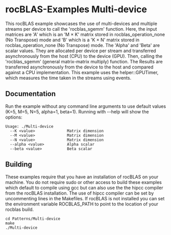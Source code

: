 # rocBLAS-Examples Multi-device 
This rocBLAS example showcases the use of multi-devices and multiple streams per device to call the 'rocblas_sgemm' function. Here, the input matrices are 'A' which is an 'M × K' matrix stored in rocblas_operation_none (No Transpose) mode and 'B'  which is a 'K × N' matrix stored in rocblas_operation_none (No Transpose) mode. The 'Alpha' and 'Beta' are scalar values. They are allocated per device per stream and transferred asynchronously from the host (CPU) to the device (GPU). Then, calling the 'rocblas_sgemm' (general matrix-matrix multiply) function. The Results are transferred asynchronously from the device to the host and compared against a CPU implementation.  This example uses the helper::GPUTimer, which measures the time taken in the streams using events.

## Documentation
Run the example without any command line arguments to use default values (K=5, M=5, N=5, alpha=1, beta=1).
Running with --help will show the options:

    Usage: ./Multi-device 
      --K <value>              Matrix dimension
      --M <value>              Matrix dimension
      --N <value>              Matrix dimension
      --alpha <value>          Alpha scalar
      --beta <value>           Beta scalar

## Building
These examples require that you have an installation of rocBLAS on your machine. You do not require sudo or other access to build these examples which default to compile using gcc but can also use the the hipcc compiler from the rocBLAS installation. The use of hipcc compiler can be set by uncommenting lines in the Makefiles. If rocBLAS is not installed you can set the environment variable ROCBLAS_PATH to point to the location of your rocblas build.

    cd Patterns/Multi-device 
    make
    ./Multi-device
 
